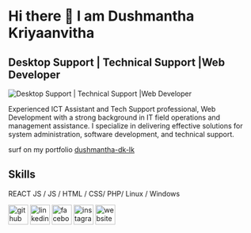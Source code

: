 # Hi there 👋 I am Dushmantha Kriyaanvitha
## Desktop Support | Technical Support |Web Developer
![Desktop Support | Technical Support |Web Developer](https://media.licdn.com/dms/image/v2/D4D16AQEd-wF713eP-Q/profile-displaybackgroundimage-shrink_350_1400/profile-displaybackgroundimage-shrink_350_1400/0/1710841465517?e=1742428800&v=beta&t=_mgv8aiHesSlVf_9un8q8AbpKd-GO8u4fgBgztPJB_g)

Experienced ICT Assistant and Tech Support professional, Web Development with a strong background in IT field operations and management assistance. I specialize in delivering effective solutions for system administration, software development, and technical support.

surf on my portfolio [dushmantha-dk-lk](https://dushmantha-dk-lk.netlify.app/)

## Skills

REACT JS / JS / HTML / CSS/ PHP/ Linux / Windows



[<img src='https://cdn.jsdelivr.net/npm/simple-icons@3.0.1/icons/github.svg' alt='github' height='40'>](https://github.com/madDK)  [<img src='https://cdn.jsdelivr.net/npm/simple-icons@3.0.1/icons/linkedin.svg' alt='linkedin' height='40'>](https://www.linkedin.com/in/dushmantha-kriyaanvitha/)  [<img src='https://cdn.jsdelivr.net/npm/simple-icons@3.0.1/icons/facebook.svg' alt='facebook' height='40'>](https://www.facebook.com/dushmantha.kriyaanvitha)  [<img src='https://cdn.jsdelivr.net/npm/simple-icons@3.0.1/icons/instagram.svg' alt='instagram' height='40'>](https://www.instagram.com/@mad_dk26/)  [<img src='https://cdn.jsdelivr.net/npm/simple-icons@3.0.1/icons/icloud.svg' alt='website' height='40'>](https://kasunkulathungalk.netlify.app/)  




